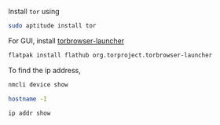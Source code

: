 Install `tor` using

```bash
sudo aptitude install tor
```

For GUI, install [torbrowser-launcher](https://github.com/torproject/torbrowser-launcher)

```bash
flatpak install flathub org.torproject.torbrowser-launcher
```

To find the ip address,

```bash
nmcli device show
```

```bash
hostname -I
```

```bash
ip addr show
```

